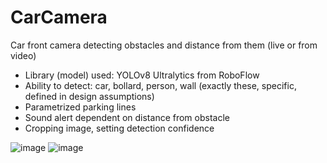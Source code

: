# CarCamera
Car front camera detecting obstacles and distance from them (live or from video)
- Library (model) used: YOLOv8 Ultralytics from RoboFlow
- Ability to detect: car, bollard, person, wall (exactly these, specific, defined in design assumptions)
- Parametrized parking lines
- Sound alert dependent on distance from obstacle
- Cropping image, setting detection confidence

![image](https://github.com/AdamusPL/CarCamera/assets/92437178/c320f177-fdd9-4440-ac78-641bc374ecf3)
![image](https://github.com/AdamusPL/CarCamera/assets/92437178/b96d4b76-3f4b-4f8e-ad60-da77e59c63cf)

